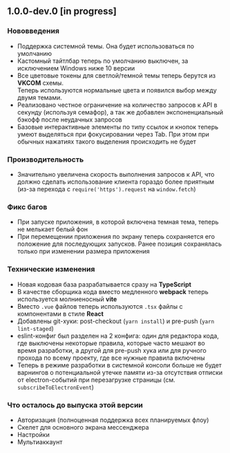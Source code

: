 ## 1.0.0-dev.0 [in progress]

### Нововведения

- Поддержка системной темы. Она будет использоваться по умолчанию
- Кастомный тайтлбар теперь по умолчанию выключен, за исключением Windows ниже 10 версии
- Все цветовые токены для светлой/темной темы теперь берутся из **VKCOM** схемы.  
  Теперь используются нормальные цвета и появился выбор между двумя темами.
- Реализовано честное ограничение на количество запросов к API в секунду
  (используя семафор), а так же добавлен экспоненциальный бэкофф после неудачных запросов
- Базовые интерактивные элементы по типу ссылок и кнопок теперь умеют выделяться при фокусировании
  через Tab. При этом при обычных нажатиях такого выделения происходить не будет

### Производительность

- Значительно увеличена скорость выполнения запросов к API, что должно сделать
  использование клиента гораздо более приятным
  (из-за перехода с `require('https').request` на `window.fetch`)

### Фикс багов

- При запуске приложения, в которой включена темная тема, теперь не мелькает белый фон
- При перемещении приложения по экрану теперь сохраняется его положение для последующих запусков.
  Ранее позиция сохранялась только при изменении размера приложения

### Технические изменения

- Новая кодовая база разрабатывается сразу на **TypeScript**
- В качестве сборщика кода вместо медленного **webpack** теперь используется молниеносный **vite**
- Вместо `.vue` файлов теперь используются `.tsx` файлы с компонентами в стиле **React**
- Добавлены git-хуки: post-checkout (`yarn install`) и pre-push (`yarn lint-staged`)
- eslint-конфиг был разделен на 2 конфига: один для редактора кода,
  где выключены некоторые правила, которые часто мешают во время разработки,
  а другой для pre-push хука или для ручного прохода по всему проекту,
  где все нужные правила включены
- Теперь в режиме разработки в системной консоли больше не будет варнингов о 
  потенциальной утечке памяти из-за отсутствия отписки от electron-событий
  при перезагрузке страницы (см. `subscribeToElectronEvent`)

### Что осталось до выпуска этой версии

- Авторизация (полноценная поддержка всех планируемых флоу)
- Скелет для основного экрана мессенджера
- Настройки
- Мультиаккаунт
